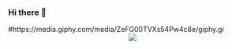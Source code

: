 ### Hi there 👋

<!--
**rsatcodehub/rsatcodehub** is a ✨ _special_ ✨ repository because its `README.md` (this file) appears on your GitHub profile.

Here are some ideas to get you started:

- 🔭 I’m currently working on ...Azure
- 🌱 I’m currently learning ...Bicep...lots of Azure Web App...Docker...AKS
- 👯 I’m looking to collaborate on ...Open Source Projects
- 🤔 I’m looking for help with ...golang.
- 💬 Ask me about ...Azure, AKS, Bicep
- 📫 How to reach me: ...Pray! 
-->#https://media.giphy.com/media/ZeFG00TVXs54Pw4c8e/giphy.gi




<div id="header" align="center">
  <img src="https://media.giphy.com/media/BZiSujsOExqpTJwd0C/giphy.gif"/>
</div>



